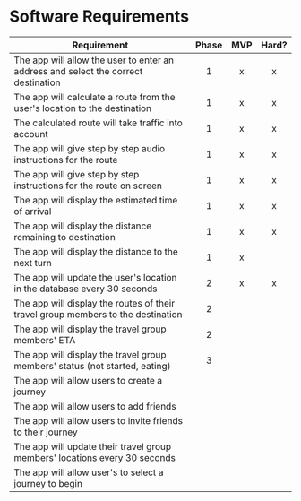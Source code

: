 # Software Requirements

| Requirement                                                                        | Phase | MVP | Hard? |
|------------------------------------------------------------------------------------|:-----:|:---:|:-----:|
| The app will allow the user to enter an address and select the correct destination |   1   |  x  |   x   |
| The app will calculate a route from the user's location to the destination         |   1   |  x  |   x   |
| The calculated route will take traffic into account                                |   1   |  x  |   x   |
| The app will give step by step audio instructions for the route                    |   1   |  x  |   x   |
| The app will give step by step instructions for the route on screen                |   1   |  x  |   x   |
| The app will display the estimated time of arrival                                 |   1   |  x  |   x   |
| The app will display the distance remaining to destination                         |   1   |  x  |   x   |
| The app will display the distance to the next turn                                 |   1   |  x  |       |
| The app will update the user's location in the database every 30 seconds           |   2   |  x  |   x   |
| The app will display the routes of their travel group members to the destination   |   2   |     |       |
| The app will display the travel group members' ETA                                 |   2   |     |       |
| The app will display the travel group members' status (not started, eating)        |   3   |     |       |
| The app will allow users to create a journey                                       |       |     |       |
| The app will allow users to add friends                                            |       |     |       |
| The app will allow users to invite friends to their journey                        |       |     |       |
| The app will update their travel group members' locations every 30 seconds         |       |     |       |
| The app will allow user's to select a journey to begin                             |       |     |       |
